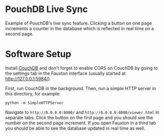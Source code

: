 # PouchDB Live Sync

Example of PouchDB's live sync feature.  Clicking a button on one page increments a counter in the database which is reflected in real time on a second page.

# Software Setup

Install [CouchDB](https://couchdb.apache.org/#download) and don't forget to enable CORS on CouchDB by going to the settings tab in the Fauxton interface (usually started at http://127.0.0.1:5984/).

First, run CouchDB in the background.  Then, run a simple HTTP server in this directory, for example:

```
python -m SimpleHTTPServer
```

Navigate to `http://0.0.0.0:8000/` and `http://0.0.0.0:8000/viewer.html` in separate tabs.  Click the button on the first page and you should see the number on the second page increment.  If you open Fauxton in a third tab you should be able to see the database updated in real time as well.